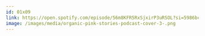 ```yaml
---
id: 01x09
link: https://open.spotify.com/episode/56m8KFR5RxSjxirP3uRSOL?si=5986bc24f9f34cd1
image: /images/media/organic-pink-stories-podcast-cover-3-.png
---
```

